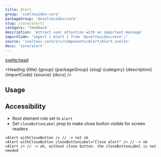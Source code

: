 ```yaml
---
title: Alert
group: 'svelteuidev-core'
packageGroup: '@svelteuidev/core'
slug: /core/alert/
category: 'feedback'
description: 'Attract user attention with an important message'
importCode: "import { Alert } from '@svelteuidev/core';"
source: 'svelteui-core/src/components/Alert/Alert.svelte'
docs: 'core/alert'
---
```


<script>
    import { Demo, AlertDemos } from '@svelteuidev/demos';
    import { Heading } from "$lib/components";
</script>

<svelte:head>

  <title>{title} - SvelteUI</title>
</svelte:head>

<Heading {title} {group} {packageGroup} {slug} {category} {description} {importCode} {source} {docs} />

## Usage

<Demo demo={AlertDemos.configurator} />

## Accessibility

- Root element role set to `alert`
- Set `closeButtonLabel` prop to make close button visible for screen readers

```svelte
<Alert withCloseButton /> // -> not ok
<Alert withCloseButton closeButtonLabel="Close alert" /> // -> ok
<Alert /> // -> ok, without close button. the closeButtonLabel is not needed
```
